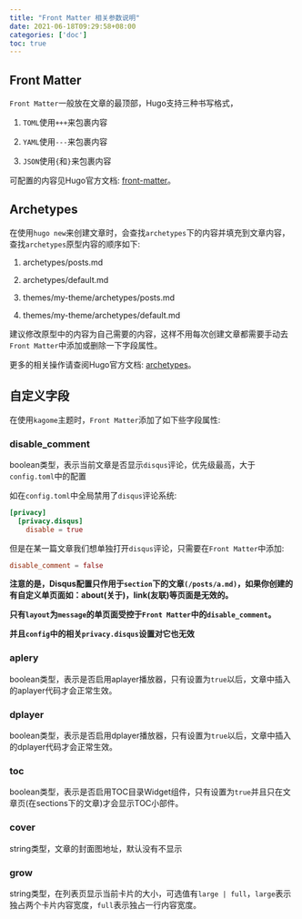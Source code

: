 ```yaml
---
title: "Front Matter 相关参数说明"
date: 2021-06-18T09:29:58+08:00
categories: ['doc']
toc: true
---
```


## Front Matter

`Front Matter`一般放在文章的最顶部，Hugo支持三种书写格式，

1. `TOML`使用`+++`来包裹内容

2. `YAML`使用`---`来包裹内容

3. `JSON`使用`{`和`}`来包裹内容

可配置的内容见Hugo官方文档: [front-matter](https://gohugo.io/content-management/front-matter/)。

## Archetypes

在使用`hugo new`来创建文章时，会查找`archetypes`下的内容并填充到文章内容，查找`archetypes`原型内容的顺序如下:

1. archetypes/posts.md

2. archetypes/default.md

3. themes/my-theme/archetypes/posts.md

4. themes/my-theme/archetypes/default.md

建议修改原型中的内容为自己需要的内容，这样不用每次创建文章都需要手动去`Front Matter`中添加或删除一下字段属性。

更多的相关操作请查阅Hugo官方文档: [archetypes](https://gohugo.io/content-management/archetypes/)。


## 自定义字段

在使用`kagome`主题时，`Front Matter`添加了如下些字段属性:

### disable_comment

boolean类型，表示当前文章是否显示`disqus`评论，优先级最高，大于`config.toml`中的配置

如在`config.toml`中全局禁用了`disqus`评论系统:

```toml
[privacy]
  [privacy.disqus]
    disable = true
```

但是在某一篇文章我们想单独打开`disqus`评论，只需要在`Front Matter`中添加:

```toml
disable_comment = false
```

**注意的是，Disqus配置只作用于`section`下的文章`(/posts/a.md)`，如果你创建的有自定义单页面如：about(关于)，link(友联)等页面是无效的。**

**只有`layout`为`message`的单页面受控于`Front Matter`中的`disable_comment`。**

**并且`config`中的相关`privacy.disqus`设置对它也无效**

### aplery

boolean类型，表示是否启用aplayer播放器，只有设置为`true`以后，文章中插入的aplayer代码才会正常生效。

### dplayer

boolean类型，表示是否启用dplayer播放器，只有设置为`true`以后，文章中插入的dplayer代码才会正常生效。

### toc

boolean类型，表示是否启用TOC目录Widget组件，只有设置为`true`并且只在文章页(在sections下的文章)才会显示TOC小部件。

### cover

string类型，文章的封面图地址，默认没有不显示


### grow

string类型，在列表页显示当前卡片的大小，可选值有`large | full`，`large`表示独占两个卡片内容宽度，`full`表示独占一行内容宽度。